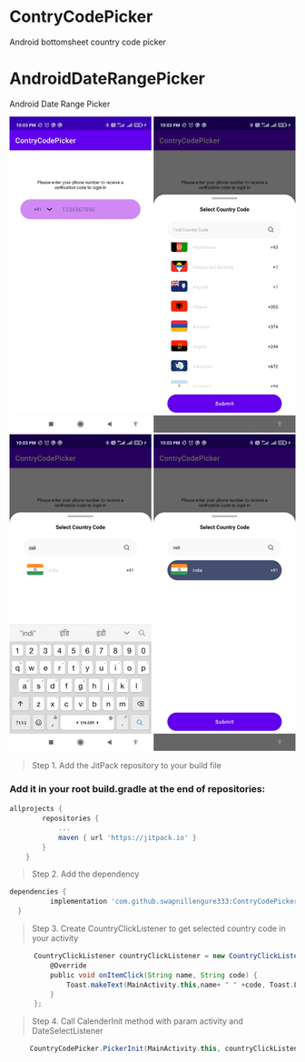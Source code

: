 # ContryCodePicker
Android bottomsheet country code picker

# AndroidDateRangePicker
Android Date Range Picker

<p align="center">
  <img src="https://github.com/swapnillengure333/ContryCodePicker/blob/master/Screenshots/Screenshot_2021-08-22-22-03-06-562_com.swapnillengure.contrycodepicker.jpg" width="250" title="Screenshot">
  <img src="https://github.com/swapnillengure333/ContryCodePicker/blob/master/Screenshots/Screenshot_2021-08-22-22-03-11-722_com.swapnillengure.contrycodepicker.jpg" width="250" alt="Screenshot">
 <img src="https://github.com/swapnillengure333/ContryCodePicker/blob/master/Screenshots/Screenshot_2021-08-22-22-03-24-408_com.swapnillengure.contrycodepicker.jpg" width="250" alt="Screenshot">
 <img src="https://github.com/swapnillengure333/ContryCodePicker/blob/master/Screenshots/Screenshot_2021-08-22-22-03-32-265_com.swapnillengure.contrycodepicker.jpg" width="250" alt="Screenshot">
</p>

>Step 1. Add the JitPack repository to your build file
<h3>Add it in your root build.gradle at the end of repositories:</h3>

```gradle
allprojects {
		repositories {
			...
			maven { url 'https://jitpack.io' }
		}
	}
  ```
  
  >Step 2. Add the dependency
  
  ```gradle
  dependencies {
	        implementation 'com.github.swapnillengure333:ContryCodePicker:1.0'
	}
  ```
  
  >Step 3. Create CountryClickListener to get selected country code in your activity
  
  
  ```gradle
        CountryClickListener countryClickListener = new CountryClickListener() {
            @Override
            public void onItemClick(String name, String code) {
                Toast.makeText(MainActivity.this,name+ " " +code, Toast.LENGTH_LONG).show();
            }
        };
  ```
  
  >Step 4. Call CalenderInit method with param activity and DateSelectListener
  
  
  ```gradle
       CountryCodePicker.PickerInit(MainActivity.this, countryClickListener);
  ```
  
  

